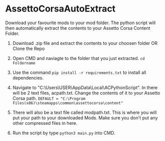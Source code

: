 # AssettoCorsaAutoExtract
Download your favourite mods to your mod folder. The python script will then automatically extract the contents to your Assetto Corsa Content Folder.


1. Download .zip file and extract the contents to your choosen folder OR Clone the Repo

2. Open CMD and naviagte to the folder that you just extracted. ```cd Foldername```

3. Use the command ```pip install -r requirements.txt``` to install all dependencies.

4. Navigate to "C:\Users\USER\AppData\Local\ACPythonScript". In there will be 2 text files, acpath.txt. Change the contents of it to your Assetto Corsa path. ```DEFAULT = "C:\Program Files(x86)\steamapps\common\assettocorsa\content"```

5. There will also be a text file called modpath.txt. This is where you will put your path to your downloaded Mods. Make sure you don't put any other compressed files in here.

4. Run the script by type ```python3 main.py``` into CMD.
